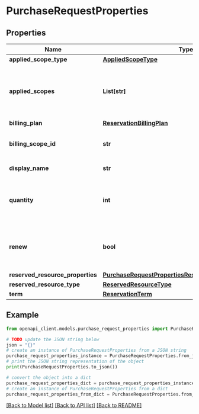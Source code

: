 # PurchaseRequestProperties


## Properties

Name | Type | Description | Notes
------------ | ------------- | ------------- | -------------
**applied_scope_type** | [**AppliedScopeType**](AppliedScopeType.md) |  | [optional] 
**applied_scopes** | **List[str]** | List of the subscriptions that the benefit will be applied. Do not specify if AppliedScopeType is Shared. | [optional] 
**billing_plan** | [**ReservationBillingPlan**](ReservationBillingPlan.md) |  | [optional] 
**billing_scope_id** | **str** | Subscription that will be charged for purchasing Reservation | [optional] 
**display_name** | **str** | Friendly name of the Reservation | [optional] 
**quantity** | **int** | Quantity of the SKUs that are part of the Reservation. Must be greater than zero. | [optional] 
**renew** | **bool** | Setting this to true will automatically purchase a new reservation on the expiration date time. | [optional] [default to False]
**reserved_resource_properties** | [**PurchaseRequestPropertiesReservedResourceProperties**](PurchaseRequestPropertiesReservedResourceProperties.md) |  | [optional] 
**reserved_resource_type** | [**ReservedResourceType**](ReservedResourceType.md) |  | [optional] 
**term** | [**ReservationTerm**](ReservationTerm.md) |  | [optional] 

## Example

```python
from openapi_client.models.purchase_request_properties import PurchaseRequestProperties

# TODO update the JSON string below
json = "{}"
# create an instance of PurchaseRequestProperties from a JSON string
purchase_request_properties_instance = PurchaseRequestProperties.from_json(json)
# print the JSON string representation of the object
print(PurchaseRequestProperties.to_json())

# convert the object into a dict
purchase_request_properties_dict = purchase_request_properties_instance.to_dict()
# create an instance of PurchaseRequestProperties from a dict
purchase_request_properties_from_dict = PurchaseRequestProperties.from_dict(purchase_request_properties_dict)
```
[[Back to Model list]](../README.md#documentation-for-models) [[Back to API list]](../README.md#documentation-for-api-endpoints) [[Back to README]](../README.md)


